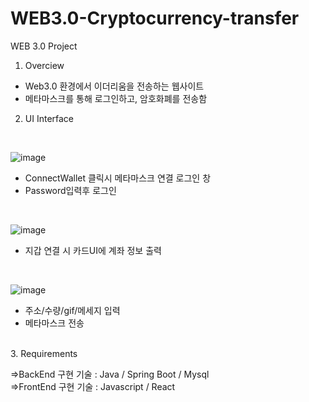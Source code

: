 # WEB3.0-Cryptocurrency-transfer
WEB 3.0 Project

1. Overciew
- Web3.0 환경에서 이더리움을 전송하는 웹사이트
- 메타마스크를 통해 로그인하고, 암호화폐를 전송함

2. UI Interface
<br>

![image](https://user-images.githubusercontent.com/40832965/187368151-e9000d10-7234-4e71-ba4a-ab29a82f84c7.png)
<br>
- ConnectWallet 클릭시 메타마스크 연결 로그인 창
- Password입력후 로그인


<br>

![image](https://user-images.githubusercontent.com/40832965/187368327-f932c287-60e0-488b-a086-5c21917a4bc0.png)
<br>
- 지갑 연결 시 카드UI에 계좌 정보 출력

<br>

![image](https://user-images.githubusercontent.com/40832965/187368406-afbb5b28-f009-436c-8fdd-bdbe987b1a4a.png)
<br>

- 주소/수량/gif/메세지 입력
- 메타마스크 전송

<br>
3. Requirements



 =>BackEnd 구현 기술 : Java / Spring Boot / Mysql <br>
 =>FrontEnd 구현 기술 : Javascript / React
